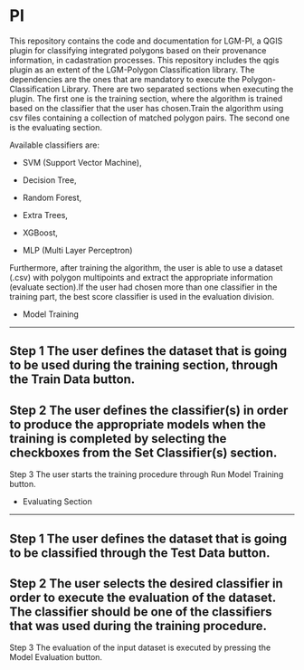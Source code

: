 # PI
This repository contains the code and documentation for LGM-PI,
a QGIS plugin for classifying integrated polygons based on their provenance information, in cadastration processes.
This repository includes the qgis plugin as an extent of the LGM-Polygon Classification library. The dependencies are 
the ones that are mandatory to execute the Polygon-Classification Library.
There are two separated sections when executing the plugin. The first one is the training section, where the algorithm is
trained based on the classifier that the user has chosen.Train the algorithm using csv files containing a collection of matched
polygon pairs. The second one is the evaluating section. 

Available classifiers are: 

 * SVM (Support Vector Machine),
  
 * Decision Tree,
  
 * Random Forest,
  
 * Extra Trees,
  
 * XGBoost,
  
  * MLP (Multi Layer Perceptron)
  
  
Furthermore, after training the algorithm, the user is able to use a dataset (.csv) with polygon multipoints and extract the appropriate
information (evaluate section).If the user had chosen more than one classifier in the training part, the best score classifier is used 
in the evaluation division.


* Model Training
------
Step 1 
The user defines the dataset that is going to be used during the training section, through the Train Data button.
------
Step 2
The user defines the classifier(s) in order to produce the appropriate models when the training is completed by selecting the 
checkboxes from the Set Classifier(s) section.
------
Step 3
The user starts the training procedure through Run Model Training button.

* Evaluating Section
------
Step 1
The user defines the dataset that is going to be classified through the Test Data button.
------
Step 2
The user selects the desired classifier in order to execute the evaluation of the dataset. The classifier should be one of 
the classifiers that was used during the training procedure.
------
Step 3 
The evaluation of the input dataset is executed by pressing the Model Evaluation button.


